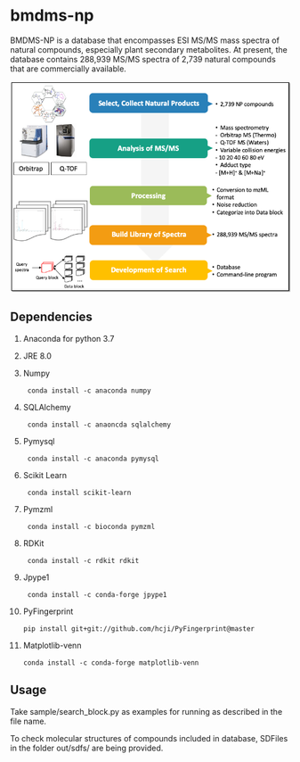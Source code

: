 # bmdms-np
BMDMS-NP is a database that encompasses ESI MS/MS mass spectra of natural compounds, especially plant secondary metabolites. At present, the database contains 288,939 MS/MS spectra of 2,739 natural compounds that are commercially available.

![graphical_abstract](./Graphical_abstract.png)

## Dependencies
1. Anaconda for python 3.7

2. JRE 8.0

3. Numpy
		
		conda install -c anaconda numpy
4. SQLAlchemy

		conda install -c anaoncda sqlalchemy	
5. Pymysql

		conda install -c anaconda pymysql
6. Scikit Learn

		conda install scikit-learn
7. Pymzml

		conda install -c bioconda pymzml
8. RDKit

		conda install -c rdkit rdkit
9. Jpype1
		
		conda install -c conda-forge jpype1
10. PyFingerprint

		pip install git+git://github.com/hcji/PyFingerprint@master

11. Matplotlib-venn

		conda install -c conda-forge matplotlib-venn
  
## Usage
Take sample/search_block.py as examples for running as described in the file name.

To check molecular structures of compounds included in database, SDFiles in the folder out/sdfs/ are being provided.
